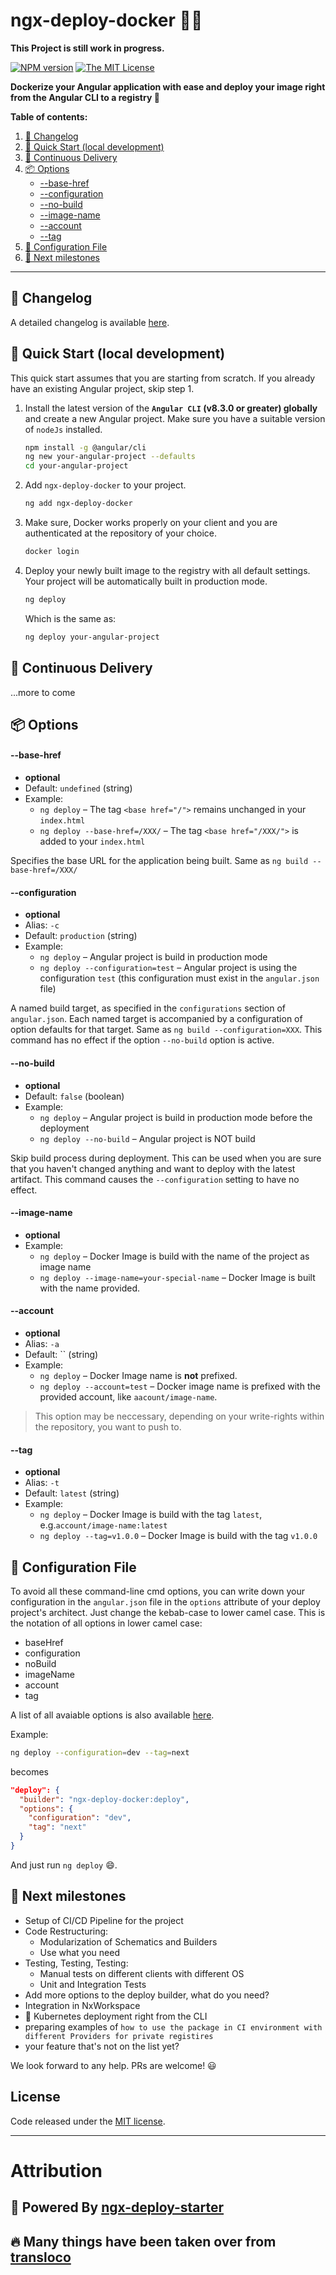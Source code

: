 # ngx-deploy-docker 🚀🐳

**This Project is still work in progress.**

[![NPM version][npm-image]][npm-url]
[![The MIT License](https://img.shields.io/badge/license-MIT-orange.svg?color=blue&style=flat-square)](http://opensource.org/licenses/MIT)

**Dockerize your Angular application with ease and deploy your image right from the Angular CLI to a registry 🚀**

**Table of contents:**

1. [📖 Changelog](#changelog)
2. [🚀 Quick Start (local development)](#quickstart-local)
3. [🚀 Continuous Delivery](#continuous-delivery)
4. [📦 Options](#options)
   - [--base-href](#base-href)
   - [--configuration](#configuration)
   - [--no-build](#no-build)
   - [--image-name](#image-name)
   - [--account](#account)
   - [--tag](#tag)
5. [📁 Configuration File](#configuration-file)
6. [🏁 Next milestones](#milestones)

<hr>

## 📖 Changelog <a name="changelog"></a>

A detailed changelog is available [here](https://github.com/kauppfbi/ngx-deploy-docker/blob/master/CHANGELOG.md).

## 🚀 Quick Start (local development) <a name="quickstart-local"></a>

This quick start assumes that you are starting from scratch.
If you already have an existing Angular project, skip step 1.

1. Install the latest version of the **`Angular CLI` (v8.3.0 or greater) globally**
   and create a new Angular project. Make sure you have a suitable version of `nodeJs` installed.

   ```sh
   npm install -g @angular/cli
   ng new your-angular-project --defaults
   cd your-angular-project
   ```

2. Add `ngx-deploy-docker` to your project.

   ```sh
   ng add ngx-deploy-docker
   ```

3. Make sure, Docker works properly on your client and you are authenticated at the repository of your choice.

   ```sh
   docker login
   ```

4. Deploy your newly built image to the registry with all default settings.
   Your project will be automatically built in production mode.

   ```sh
   ng deploy
   ```

   Which is the same as:

   ```sh
   ng deploy your-angular-project
   ```

## 🚀 Continuous Delivery <a name="continuous-delivery"></a>

...more to come

## 📦 Options <a name="options"></a>

#### --base-href <a name="base-href"></a>

- **optional**
- Default: `undefined` (string)
- Example:
  - `ng deploy` – The tag `<base href="/">` remains unchanged in your `index.html`
  - `ng deploy --base-href=/XXX/` – The tag `<base href="/XXX/">` is added to your `index.html`

Specifies the base URL for the application being built.
Same as `ng build --base-href=/XXX/`

#### --configuration <a name="configuration"></a>

- **optional**
- Alias: `-c`
- Default: `production` (string)
- Example:
  - `ng deploy` – Angular project is build in production mode
  - `ng deploy --configuration=test` – Angular project is using the configuration `test` (this configuration must exist in the `angular.json` file)

A named build target, as specified in the `configurations` section of `angular.json`.
Each named target is accompanied by a configuration of option defaults for that target.
Same as `ng build --configuration=XXX`.
This command has no effect if the option `--no-build` option is active.

#### --no-build <a name="no-build"></a>

- **optional**
- Default: `false` (boolean)
- Example:
  - `ng deploy` – Angular project is build in production mode before the deployment
  - `ng deploy --no-build` – Angular project is NOT build

Skip build process during deployment.
This can be used when you are sure that you haven't changed anything and want to deploy with the latest artifact.
This command causes the `--configuration` setting to have no effect.

#### --image-name <a name="image-name"></a>

- **optional**
- Example:
  - `ng deploy` – Docker Image is build with the name of the project as image name
  - `ng deploy --image-name=your-special-name` – Docker Image is built with the name provided.

#### --account <a name="account"></a>

- **optional**
- Alias: `-a`
- Default: `` (string)
- Example:
  - `ng deploy` – Docker Image name is **not** prefixed.
  - `ng deploy --account=test` – Docker image name is prefixed with the provided account, like `aacount/image-name`.

> This option may be neccessary, depending on your write-rights within the repository, you want to push to.

#### --tag <a name="tag"></a>

- **optional**
- Alias: `-t`
- Default: `latest` (string)
- Example:
  - `ng deploy` – Docker Image is build with the tag `latest`, e.g.`account/image-name:latest`
  - `ng deploy --tag=v1.0.0` – Docker Image is build with the tag `v1.0.0`

## 📁 Configuration File <a name="configuration-file"></a>

To avoid all these command-line cmd options, you can write down your configuration in the `angular.json` file in the `options` attribute of your deploy project's architect. Just change the kebab-case to lower camel case. This is the notation of all options in lower camel case:

- baseHref
- configuration
- noBuild
- imageName
- account
- tag

A list of all avaiable options is also available [here](https://github.com/kauppfbi/ngx-deploy-docker/blob/master/src/deploy/schema.json).

Example:

```sh
ng deploy --configuration=dev --tag=next
```

becomes

```json
"deploy": {
  "builder": "ngx-deploy-docker:deploy",
  "options": {
    "configuration": "dev",
    "tag": "next"
  }
}
```

And just run `ng deploy` 😄.

## 🏁 Next milestones <a name="milestones"></a>

- Setup of CI/CD Pipeline for the project
- Code Restructuring:
  - Modularization of Schematics and Builders
  - Use what you need
- Testing, Testing, Testing:
  - Manual tests on different clients with different OS
  - Unit and Integration Tests
- Add more options to the deploy builder, what do you need?
- Integration in NxWorkspace
- 💅 Kubernetes deployment right from the CLI
- preparing examples of `how to use the package in CI environment with different Providers for private registires`
- your feature that's not on the list yet?

We look forward to any help. PRs are welcome! 😃

## License

Code released under the [MIT license](LICENSE).

<hr>

# Attribution

## 🚀 Powered By [ngx-deploy-starter](https://github.com/angular-schule/ngx-deploy-starter)

## 🔥 Many things have been taken over from [transloco](https://github.com/ngneat/transloco)

[npm-url]: https://www.npmjs.com/package/ngx-deploy-docker
[npm-image]: https://badge.fury.io/js/ngx-deploy-docker.svg
